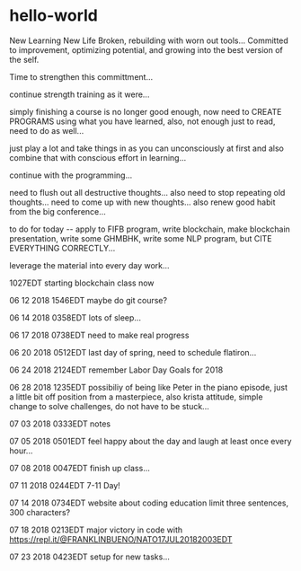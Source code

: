 # hello-world
New Learning New Life
Broken, rebuilding with worn out tools...
Committed to improvement, optimizing potential, and growing into the best version of the self.

Time to strengthen this committment... 

continue strength training as it were...

simply finishing a course is no longer good enough, now need to CREATE PROGRAMS using what you have learned, also, not enough just to read, need to do as well...

just play a lot and take things in as you can unconsciously at first and also combine that with conscious effort in learning...

continue with the programming...

need to flush out all destructive thoughts... also need to stop repeating old thoughts... need to come up with new thoughts...
also renew good habit from the big conference...

to do for today -- apply to FIFB program, write blockchain, make blockchain presentation, write some GHMBHK, write some NLP program, but CITE EVERYTHING CORRECTLY...

leverage the material into every day work...

1027EDT starting blockchain class now

06 12 2018 1546EDT maybe do git course?

06 14 2018 0358EDT lots of sleep...

06 17 2018 0738EDT need to make real progress

06 20 2018 0512EDT last day of spring, need to schedule flatiron...

06 24 2018 2124EDT remember Labor Day Goals for 2018

06 28 2018 1235EDT possibiliy of being like Peter in the piano episode, just a little bit off position from a masterpiece, also krista attitude, simple change to solve challenges, do not have to be stuck...

07 03 2018 0333EDT notes


07 05 2018 0501EDT feel happy about the day and laugh at least once every hour...

07 08 2018 0047EDT finish up class...

07 11 2018 0244EDT 7-11 Day!

07 14 2018 0734EDT website about coding education limit three sentences, 300 characters?

07 18 2018 0213EDT major victory in code with https://repl.it/@FRANKLINBUENO/NATO17JUL20182003EDT

07 23 2018 0423EDT setup for new tasks...

